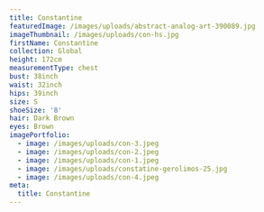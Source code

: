 ```yaml
---
title: Constantine
featuredImage: /images/uploads/abstract-analog-art-390089.jpg
imageThumbnail: /images/uploads/con-hs.jpg
firstName: Constantine
collection: Global
height: 172cm
measurementType: chest
bust: 38inch
waist: 32inch
hips: 39inch
size: S
shoeSize: '8'
hair: Dark Brown
eyes: Brown
imagePortfolio:
  - image: /images/uploads/con-3.jpeg
  - image: /images/uploads/con-2.jpeg
  - image: /images/uploads/con-1.jpeg
  - image: /images/uploads/constatine-gerolimos-25.jpg
  - image: /images/uploads/con-4.jpeg
meta:
  title: Constantine
---
```


